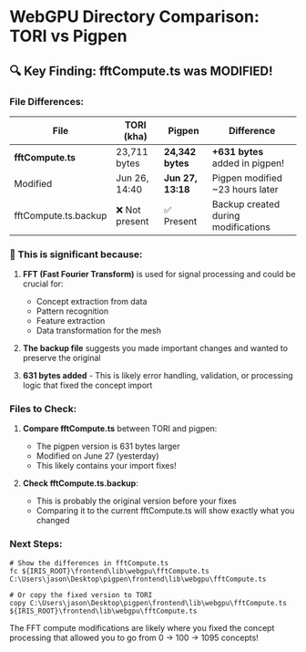 # WebGPU Directory Comparison: TORI vs Pigpen

## 🔍 Key Finding: fftCompute.ts was MODIFIED!

### File Differences:

| File | TORI (kha) | Pigpen | Difference |
|------|------------|---------|------------|
| **fftCompute.ts** | 23,711 bytes | **24,342 bytes** | **+631 bytes** added in pigpen! |
| Modified | Jun 26, 14:40 | **Jun 27, 13:18** | Pigpen modified ~23 hours later |
| fftCompute.ts.backup | ❌ Not present | ✅ Present | Backup created during modifications |

### 🎯 This is significant because:

1. **FFT (Fast Fourier Transform)** is used for signal processing and could be crucial for:
   - Concept extraction from data
   - Pattern recognition
   - Feature extraction
   - Data transformation for the mesh

2. **The backup file** suggests you made important changes and wanted to preserve the original

3. **631 bytes added** - This is likely error handling, validation, or processing logic that fixed the concept import

### Files to Check:

1. **Compare fftCompute.ts** between TORI and pigpen:
   - The pigpen version is 631 bytes larger
   - Modified on June 27 (yesterday)
   - This likely contains your import fixes!

2. **Check fftCompute.ts.backup**:
   - This is probably the original version before your fixes
   - Comparing it to the current fftCompute.ts will show exactly what you changed

### Next Steps:

```batch
# Show the differences in fftCompute.ts
fc ${IRIS_ROOT}\frontend\lib\webgpu\fftCompute.ts C:\Users\jason\Desktop\pigpen\frontend\lib\webgpu\fftCompute.ts

# Or copy the fixed version to TORI
copy C:\Users\jason\Desktop\pigpen\frontend\lib\webgpu\fftCompute.ts ${IRIS_ROOT}\frontend\lib\webgpu\fftCompute.ts
```

The FFT compute modifications are likely where you fixed the concept processing that allowed you to go from 0 → 100 → 1095 concepts!
